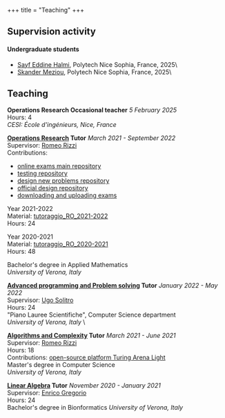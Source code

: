 +++
title = "Teaching"
+++
## Supervision activity

#### Undergraduate students

- [Sayf Eddine Halmi](https://www.linkedin.com/in/sayf-halmi/?originalSubdomain=fr), Polytech Nice Sophia, France, 2025\
- [Skander Meziou](https://www.linkedin.com/in/skander-meziou-4600412a7/?originalSubdomain=fr), Polytech Nice Sophia, France, 2025\


## Teaching 

**Operations Research Occasional teacher** *5 February 2025* \
Hours: 4 \
*CESI: École d'ingénieurs, Nice, France* 

 **[Operations Research](https://www.corsi.univr.it/?ent=cs&id=418&menu=studiare&tab=insegnamenti&codiceCs=S20&codins=10120&crediti=6.0&aa=2020/2021&lang=en) Tutor** *March 2021 - September 2022*  \
Supervisor: [Romeo Rizzi](https://profs.sci.univr.it/~rrizzi/)  \
Contributions:
- [online exams main repository](https://github.com/romeorizzi/esami-RO-public)
- [testing repository](https://github.com/romeorizzi/ROexamTesting)
- [design new problems repository](https://github.com/romeorizzi/eduProblemsDesign)
- [official design repository](https://github.com/romeorizzi/eduexams)
- [downloading and uploading exams](https://github.com/romeorizzi/download_upload)

Year 2021-2022   \
Material: [tutoraggio_RO_2021-2022](https://github.com/aurorarossi/tutoraggio_RO_2021-2022)  \
Hours: 24

Year  2020-2021    \
Material: [tutoraggio_RO_2020-2021](https://github.com/aurorarossi/tutoraggio_RO_2020-2021)  \
Hours: 48

Bachelor's degree in Applied Mathematics  \
*University of Verona, Italy*



**[Advanced programming and Problem solving](https://tandem.univr.it/2020-21/corsi/450) Tutor** *January 2022 - May 2022*  \
Supervisor: [Ugo Solitro](https://www.di.univr.it/?ent=persona&id=70&lang=en)    \
Hours: 24   \
"Piano Lauree Scientifiche", Computer Science department  \
*University of Verona, Italy*  \



**[Algorithms and Complexity](https://www.corsi.univr.it/?ent=cs&id=417&menu=studiare&tab=insegnamenti&codiceCs=S71&codins=4S02709&crediti=12.0&aa=2019/2020&lang=en) Tutor** *March 2021 - June 2021*   \
Supervisor: [Romeo Rizzi](https://profs.sci.univr.it/~rrizzi/)  \
Hours: 18   \
Contributions: [open-source platform Turing Arena Light](https://github.com/romeorizzi/TALight)   \
Master's degree in Computer Science  \
*University of Verona, Italy*




**[Linear Algebra](https://www.corsi.univr.it/?ent=cs&id=419&menu=studiare&tab=insegnamenti&codiceCs=S23&codins=10018&crediti=6.0&aa=2020/2021&lang=en) Tutor** *November 2020 - January 2021*  \
Supervisor: [Enrico Gregorio](https://www.di.univr.it/?ent=persona&id=88)  \
Hours: 24   \
 Bachelor's degree in Bionformatics
*University of Verona, Italy*